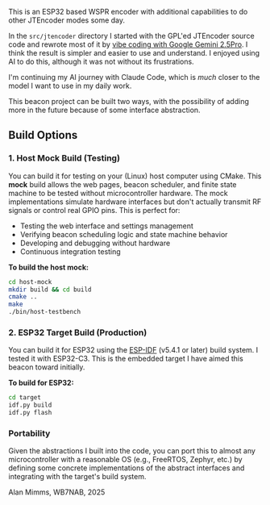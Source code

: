 This is an ESP32 based WSPR encoder with additional capabilities to do
other JTEncoder modes some day.

In the `src/jtencoder` directory I started with the GPL'ed JTEncoder
source code and rewrote most of it by [vibe coding with Google Gemini
2.5Pro](https://g.co/gemini/share/7c0f292dc869). I think the result is
simpler and easier to use and understand. I enjoyed using AI to do
this, although it was not without its frustrations.

I'm continuing my AI journey with Claude Code, which is _much_ closer
to the model I want to use in my daily work.

This beacon project can be built two ways, with the possibility of
adding more in the future because of some interface abstraction.

## Build Options

### 1. Host Mock Build (Testing)

You can build it for testing on your (Linux) host computer using CMake.
This **mock** build allows the web pages, beacon scheduler, and finite state 
machine to be tested without microcontroller hardware. The mock implementations
simulate hardware interfaces but don't actually transmit RF signals or control
real GPIO pins. This is perfect for:

- Testing the web interface and settings management
- Verifying beacon scheduling logic and state machine behavior
- Developing and debugging without hardware
- Continuous integration testing

**To build the host mock:**
```bash
cd host-mock
mkdir build && cd build
cmake ..
make
./bin/host-testbench
```

### 2. ESP32 Target Build (Production)

You can build it for ESP32 using the [ESP-IDF](https://docs.espressif.com/projects/esp-idf/en/latest/) 
(v5.4.1 or later) build system. I tested it with ESP32-C3. This is the embedded 
target I have aimed this beacon toward initially.

**To build for ESP32:**
```bash
cd target
idf.py build
idf.py flash
```

### Portability

Given the abstractions I built into the code, you can port this to
almost any microcontroller with a reasonable OS (e.g., FreeRTOS,
Zephyr, etc.) by defining some concrete implementations of the
abstract interfaces and integrating with the target's build system.

Alan Mimms, WB7NAB, 2025
